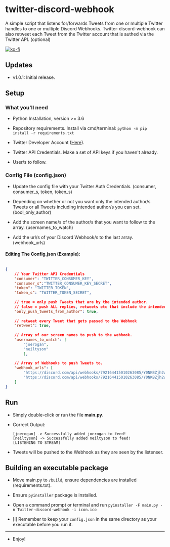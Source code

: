 # twitter-discord-webhook
A simple script that listens for/forwards Tweets from one or multiple Twitter handles to one or multiple Discord Webhooks.
Twitter-discord-webhook can also retweet each Tweet from the Twitter account that is authed via the Twitter API. (optional)

[![ko-fi](https://ko-fi.com/img/githubbutton_sm.svg)](https://ko-fi.com/B0B636NHL)

## Updates

- v1.0.1: Initial release.

## Setup

### What you'll need

- Python Installation, version >= 3.6

- Repository requirements. Install via cmd/terminal: `python -m pip install -r requirements.txt`

- Twitter Developer Account ([Here](https://developer.twitter.com/en)).

- Twitter API Credentials. Make a set of API keys if you haven't already.

- User/s to follow.

### Config File (config.json)

- Update the config file with your Twitter Auth Credentials. (consumer, consumer_s, token, token_s)

- Depending on whether or not you want only the intended author/s Tweets or all Tweets including intended author/s you can set. (bool_only_author)

- Add the screen name/s of the author/s that you want to follow to the array. (usernames_to_watch)

- Add the url/s of your Discord Webhook/s to the last array. (webhook_urls) 

#### Editing The Config.json (Example):

```json

{
    // Your Twitter API Credentials
    "consumer": "TWITTER_CONSUMER_KEY",
    "consumer_s":"TWITTER_CONSUMER_KEY_SECRET",
    "token": "TWITTER_TOKEN",
    "token_s": "TWITTER_TOKEN_SECRET",
    
    // true = only push Tweets that are by the intended author.
    // false = push ALL replies, retweets etc that include the intended author.
    "only_push_tweets_from_author": true,
    
    // retweet every Tweet that gets passed to the Webhook
    "retweet": true, 
    
    // Array of our screen names to push to the webhook.
    "usernames_to_watch": [
        "joerogan",
        "neiltyson"
        ],
    
    // Array of Webhooks to push Tweets to.
    "webhook_urls": [
        "https://discord.com/api/webhooks/792164415010263085/Y0NKBZjh2wFZFoAS0VWhsoK0hMUfn_GM7Z8hPiIOYAyhldbCKM24mZbmd1D44Y4egJYf",
        "https://discord.com/api/webhooks/792164415010263085/Y0NKBZjh2wFZFoAS0VWhsoK0hMUfn_GM7Z8hPiIOYAyhldbCKM26mZbmf1D44Y4egJYa"
    ]
}
```

## Run 

- Simply double-click or run the file __main.py__.

- Correct Output:
    ```
    [joerogan] -> Successfully added joerogan to feed!
    [neiltyson] -> Successfully added neiltyson to feed!
    [LISTENING TO STREAM]
    ```
- Tweets will be pushed to the Webhook as they are seen by the listenser.

## Building an executable package

- Move main.py to `/build`, ensure dependencies are installed (requirements.txt).

- Ensure `pyinstaller` package is installed.

- Open a command prompt or terminal and run `pyinstaller -F main.py -n Twitter-discord-webhook -i icon.ico`

- [i] Remember to keep your `config.json` in the same directory as your executable before you run it.


--------


- Enjoy!

